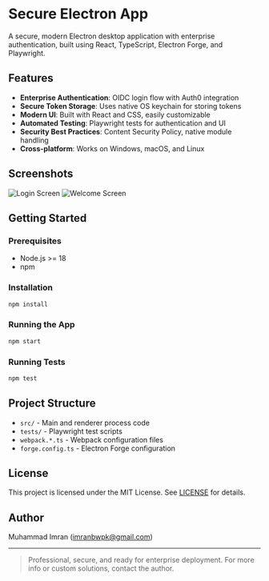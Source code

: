 # Secure Electron App

A secure, modern Electron desktop application with enterprise authentication, built using React, TypeScript, Electron Forge, and Playwright.

## Features
- **Enterprise Authentication**: OIDC login flow with Auth0 integration
- **Secure Token Storage**: Uses native OS keychain for storing tokens
- **Modern UI**: Built with React and CSS, easily customizable
- **Automated Testing**: Playwright tests for authentication and UI
- **Security Best Practices**: Content Security Policy, native module handling
- **Cross-platform**: Works on Windows, macOS, and Linux

## Screenshots
![Login Screen](screenshots/login.png)
![Welcome Screen](screenshots/welcome.png)

## Getting Started

### Prerequisites
- Node.js >= 18
- npm

### Installation
```bash
npm install
```

### Running the App
```bash
npm start
```

### Running Tests
```bash
npm test
```

## Project Structure
- `src/` - Main and renderer process code
- `tests/` - Playwright test scripts
- `webpack.*.ts` - Webpack configuration files
- `forge.config.ts` - Electron Forge configuration

## License
This project is licensed under the MIT License. See [LICENSE](LICENSE) for details.

## Author
Muhammad Imran ([imranbwpk@gmail.com](mailto:imranbwpk@gmail.com))

---

> Professional, secure, and ready for enterprise deployment. For more info or custom solutions, contact the author.
